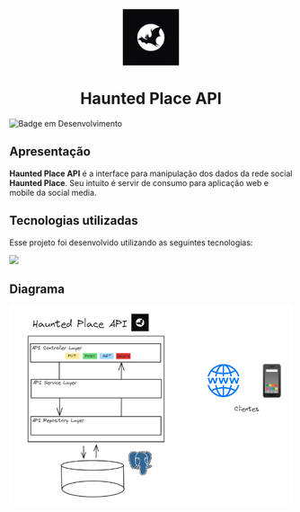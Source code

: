 <div align="center">
<img height="100px" src="https://github.com/vlopess/HauntedPlaceAPI/blob/main/src/main/resources/static/logohauntedPlace.jpeg?raw=true"/>
<h1>Haunted Place API</h1>
</div>


![Badge em Desenvolvimento](http://img.shields.io/static/v1?label=STATUS&message=DESENVOLVIMENTO&color=GREEN&style=for-the-badge)

## Apresentação


**Haunted Place API** é a interface para manipulação dos dados da rede social **Haunted Place**. Seu intuito é servir de consumo para aplicação web e mobile da social media.

## Tecnologias utilizadas

Esse projeto foi desenvolvido utilizando as seguintes tecnologias:

![](https://skillicons.dev/icons?i=java,spring)


## Diagrama

<div align="center">
<img src="https://github.com/vlopess/HauntedPlaceAPI/blob/main/src/main/resources/static/diagrama.png?raw=true"/>
</div>

